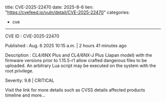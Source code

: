  
title: CVE-2025-22470
date: 2025-8-6
lien: "https://cvefeed.io/vuln/detail/CVE-2025-22470"
categories:
  - cve
---

CVE ID : CVE-2025-22470

Published :  Aug. 6
2025
10:15 a.m. | 2 hours
41 minutes ago

Description : CL4/6NX Plus and CL4/6NX-J Plus (Japan model) with the firmware versions prior to 1.15.5-r1 allow crafted dangerous files to be uploaded. An arbitrary Lua script may be executed on the system with the root privilege.

Severity: 9.8 | CRITICAL

Visit the link for more details
such as CVSS details
affected products
timeline
and more...

